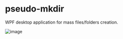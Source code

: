 # pseudo-mkdir

WPF desktop application for mass files/folders creation.

![image](https://github.com/trietng/pseudo-mkdir/assets/93473943/7c3c1932-164e-4a9e-b9bc-b25d7f180d81)
